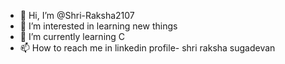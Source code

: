 - 👋 Hi, I’m @Shri-Raksha2107
- 👀 I’m interested in learning new things
- 🌱 I’m currently learning C
- 📫 How to reach me in linkedin profile- shri raksha sugadevan
  

<!---
Shri-Raksha2107/Shri-Raksha2107 is a ✨ special ✨ repository because its `README.md` (this file) appears on your GitHub profile.
You can click the Preview link to take a look at your changes.
--->
